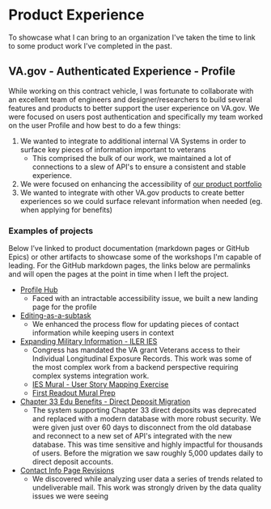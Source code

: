 # Product Experience 

To showcase what I can bring to an organization I've taken the time to link to some product work I've completed in the past.

## VA.gov - Authenticated Experience - Profile 

While working on this contract vehicle, I was fortunate to collaborate with an excellent team of engineers and designer/researchers to build several features and products to better support the user experience on VA.gov. We were focused on users post authentication and specifically my team worked on the user Profile and how best to do a few things: 

  1. We wanted to integrate to additional internal VA Systems in order to surface key pieces of information important to veterans
       -  This comprised the bulk of our work, we maintained a lot of connections to a slew of API's to ensure a consistent and stable experience.  
  2. We were focused on enhancing the accessibility of [our product portfolio](https://github.com/department-of-veterans-affairs/va.gov-team/blob/a4c22fdc7963b2b03b6b0b292a80b7c828d116fb/products/identity-personalization/profile/README.md)
  3. We wanted to integrate with other VA.gov products to create better experiences so we could surface relevant information when needed (eg. when applying for benefits)

### Examples of projects

Below I’ve linked to product documentation (markdown pages or GitHub Epics) or other artifacts to showcase some of the workshops I'm capable of leading. For the GitHub markdown pages, the links below are permalinks and will open the pages at the point in time when I left the project.

- [Profile Hub](https://github.com/department-of-veterans-affairs/va.gov-team/blob/a4c22fdc7963b2b03b6b0b292a80b7c828d116fb/products/identity-personalization/profile/hub/README.md)
     - Faced with an intractable accessibility issue, we built a new landing page for the profile
- [Editing-as-a-subtask](https://github.com/department-of-veterans-affairs/va.gov-team/blob/a4c22fdc7963b2b03b6b0b292a80b7c828d116fb/products/identity-personalization/profile/editing-as-a-subtask/README.md)
     - We enhanced the process flow for updating pieces of contact information while keeping users in context
- [Expanding Military Information - ILER IES](https://github.com/department-of-veterans-affairs/va.gov-team/blob/a4c22fdc7963b2b03b6b0b292a80b7c828d116fb/products/identity-personalization/profile/military-information/2024-ies/README.md)
     - Congress has mandated the VA grant Veterans access to their Individual Longitudinal Exposure Records. This work was some of the most complex work from a backend perspective requiring complex systems integration work.  
     - [IES Mural - User Story Mapping Exercise](https://app.mural.co/t/departmentofveteransaffairs9999/m/departmentofveteransaffairs9999/1695126310753/6ab8c3953d2eeaa067f666d5a03a754c5ded3d82?wid=0-1723060024022)
     - [First Readout Mural Prep](https://app.mural.co/t/departmentofveteransaffairs9999/m/departmentofveteransaffairs9999/1725050478478/cbc93cb664ebcfabf7312092de9b31784a6a3cda?sender=u16a52576302d4e7b64642954)
- [Chapter 33 Edu Benefits - Direct Deposit Migration](https://github.com/department-of-veterans-affairs/va.gov-team/tree/a4c22fdc7963b2b03b6b0b292a80b7c828d116fb/products/identity-personalization/direct-deposit/ch33-bdn-corpdb-migration)
     - The system supporting Chapter 33 direct deposits was deprecated and replaced with a modern database with more robust security. We were given just over 60 days to disconnect from the old database and reconnect to a new set of API's integrated with the new database. This was time sensitive and highly impactful for thousands of users. Before the migration we saw roughly 5,000 updates daily to direct deposit accounts. 
- [Contact Info Page Revisions](https://github.com/department-of-veterans-affairs/va.gov-team/issues/89505)
     - We discovered while analyzing user data a series of trends related to undeliverable mail. This work was strongly driven by the data quality issues we were seeing
 
